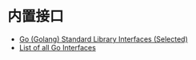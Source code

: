 # 内置接口

- [Go (Golang) Standard Library Interfaces (Selected)](https://gist.github.com/asukakenji/ac8a05644a2e98f1d5ea8c299541fce9)
- [List of all Go Interfaces](https://sweetohm.net/article/go-interfaces.en.html)